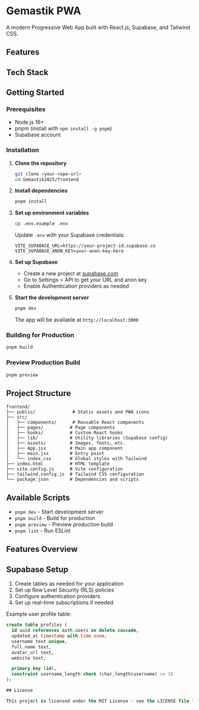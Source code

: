 # Gemastik PWA

A modern Progressive Web App built with React.js, Supabase, and Tailwind CSS.

## Features



## Tech Stack


## Getting Started

### Prerequisites

- Node.js 16+ 
- pnpm (install with `npm install -g pnpm`)
- Supabase account

### Installation

1. **Clone the repository**
   ```bash
   git clone <your-repo-url>
   cd Gemastik2025/frontend
   ```

2. **Install dependencies**
   ```bash
   pnpm install
   ```

3. **Set up environment variables**
   ```bash
   cp .env.example .env
   ```
   
   Update `.env` with your Supabase credentials:
   ```
   VITE_SUPABASE_URL=https://your-project-id.supabase.co
   VITE_SUPABASE_ANON_KEY=your-anon-key-here
   ```

4. **Set up Supabase**
   - Create a new project at [supabase.com](https://supabase.com)
   - Go to Settings > API to get your URL and anon key
   - Enable Authentication providers as needed

5. **Start the development server**
   ```bash
   pnpm dev
   ```

   The app will be available at `http://localhost:3000`

### Building for Production

```bash
pnpm build
```

### Preview Production Build

```bash
pnpm preview
```

## Project Structure

```
frontend/
├── public/              # Static assets and PWA icons
├── src/
│   ├── components/      # Reusable React components
│   ├── pages/          # Page components
│   ├── hooks/          # Custom React hooks
│   ├── lib/            # Utility libraries (Supabase config)
│   ├── assets/         # Images, fonts, etc.
│   ├── App.jsx         # Main app component
│   ├── main.jsx        # Entry point
│   └── index.css       # Global styles with Tailwind
├── index.html          # HTML template
├── vite.config.js      # Vite configuration
├── tailwind.config.js  # Tailwind CSS configuration
└── package.json        # Dependencies and scripts
```

## Available Scripts

- `pnpm dev` - Start development server
- `pnpm build` - Build for production
- `pnpm preview` - Preview production build
- `pnpm lint` - Run ESLint

## Features Overview



## Supabase Setup

1. Create tables as needed for your application
2. Set up Row Level Security (RLS) policies
3. Configure authentication providers
4. Set up real-time subscriptions if needed

Example user profile table:
```sql
create table profiles (
  id uuid references auth.users on delete cascade,
  updated_at timestamp with time zone,
  username text unique,
  full_name text,
  avatar_url text,
  website text,

  primary key (id),
  constraint username_length check (char_length(username) >= 3)
);

## License

This project is licensed under the MIT License - see the LICENSE file for details.
